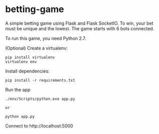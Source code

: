 # betting-game

A simple betting game using Flask and Flask SocketIO. To win, your bet must be unique and the lowest. The game starts with 6 bots connected.

To run this game, you need Python 2.7.

(Optional) Create a virtualenv:

```
pip install virtualenv
virtualenv env
```

Install dependencies:

```
pip install -r requirements.txt
```

Run the app

```
./env/Scripts/python.exe app.py 

or

python app.py
```

Connect to http://localhost:5000
